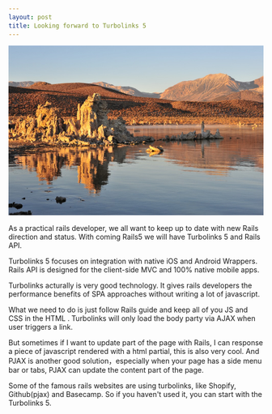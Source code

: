 ```yaml
---
layout: post
title: Looking forward to Turbolinks 5
---
```


![](/images/Bing_704.JPG)

As a practical rails developer, we all want to keep up to date with new Rails direction and status. With coming Rails5 we will have Turbolinks 5 and Rails API.

Turbolinks 5 focuses on integration with native iOS and Android Wrappers. Rails API is designed for the client-side MVC and 100% native mobile apps.

Turbolinks acturally is very good technology. It gives rails developers the performance benefits of SPA approaches without writing a lot of javascript.

What we need to do is just follow Rails guide and keep all of you JS and CSS in the HTML <head>. Turbolinks will only load the body party via AJAX when user triggers a link.

But sometimes if I want to update part of the page with Rails, I can response a piece of javascript rendered with a html partial, this is also very cool.
And PJAX is another good solution，especially when your page has a side menu bar or tabs, PJAX can update the content part of the page.

Some of the famous rails websites are using turbolinks, like Shopify, Github(pjax) and Basecamp.
So if you haven't used it, you can start with the Turbolinks 5.
